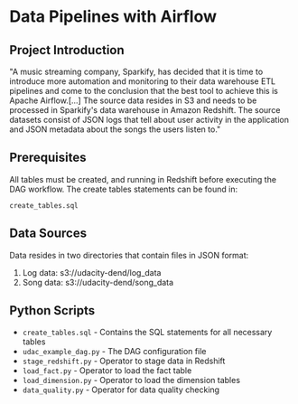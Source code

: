 # Data Pipelines with Airflow

## Project Introduction
"A music streaming company, Sparkify, has decided that it is time to introduce more automation and monitoring to their data warehouse ETL pipelines and come to the conclusion that the best tool to achieve this is Apache Airflow.[...] The source data resides in S3 and needs to be processed in Sparkify's data warehouse in Amazon Redshift. The source datasets consist of JSON logs that tell about user activity in the application and JSON metadata about the songs the users listen to."

## Prerequisites

All tables must be created, and running in Redshift before executing the DAG workflow. The create tables statements can be found in:

`create_tables.sql`

## Data Sources

Data resides in two directories that contain files in JSON format:

1. Log data: s3://udacity-dend/log_data
2. Song data: s3://udacity-dend/song_data


## Python Scripts 

* `create_tables.sql` - Contains the SQL statements for all necessary tables 
* `udac_example_dag.py` - The DAG configuration file 
* `stage_redshift.py` - Operator to stage data in Redshift
* `load_fact.py` - Operator to load the fact table
* `load_dimension.py` - Operator to load the dimension tables 
* `data_quality.py` - Operator for data quality checking

